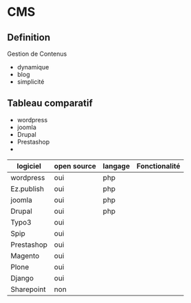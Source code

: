 # CMS #

## Definition ##
Gestion de Contenus
  - dynamique
  - blog
  - simplicité


## Tableau comparatif ##

  -  wordpress
  -  joomla
  -  Drupal
  -  Prestashop
  - 
  
  
|logiciel   | open source | langage  | Fonctionalité |
|-----------|-------------|--------------|------------------------|
|wordpress|oui|php||
|Ez.publish|oui|php||
|joomla|oui|php|
|Drupal|oui|php|
|Typo3|oui||
|Spip|oui||
|Prestashop|oui|||
|Magento|oui| | |
|Plone|oui|||
|Django|oui|||
|Sharepoint|non|||
